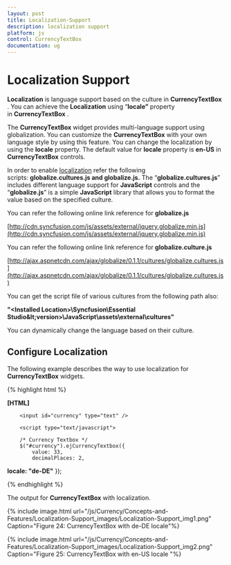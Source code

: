 ```yaml
---
layout: post
title: Localization-Support
description: localization support
platform: js
control: CurrencyTextBox  
documentation: ug
---
```


# Localization Support

**Localization** is language support based on the culture in **CurrencyTextBox** . You can achieve the **Localization** using “**locale”** property in **CurrencyTextBox** . 

The **CurrencyTextBox** widget provides multi-language support using globalization. You can customize the **CurrencyTextBox** with your own language style by using this feature. You can change the localization by using the **locale** property. The default value for **locale** property is **en-US** in **CurrencyTextBox** controls.

In order to enable [localization](http://help.syncfusion.com/ug/js/default.htm) refer the following scripts: **globalize.cultures.js and globalize.js.** The “**globalize.cultures.js**” includes different language support for **JavaScript** controls and the “**globalize.js**” is a simple **JavaScript** library that allows you to format the value based on the specified culture.

You can refer the following online link reference for **globalize.js**

[http://cdn.syncfusion.com/js/assets/external/jquery.globalize.min.js](http://cdn.syncfusion.com/js/assets/external/jquery.globalize.min.js)

You can refer the following online link reference for **globalize.culture.js**

[http://ajax.aspnetcdn.com/ajax/globalize/0.1.1/cultures/globalize.cultures.js](http://ajax.aspnetcdn.com/ajax/globalize/0.1.1/cultures/globalize.cultures.js)

You can get the script file of various cultures from the following path also:

**"&lt;Installed Location&gt;\Syncfusion\Essential Studio\&lt;version&gt;\JavaScript\assets\external\cultures"**

You can dynamically change the language based on their culture.

## Configure Localization

The following example describes the way to use localization for **CurrencyTextBox** widgets.

{% highlight html %}

**[HTML]**

        <input id="currency" type="text" />

        <script type="text/javascript">

        /* Currency Textbox */
        $("#currency").ejCurrencyTextbox({
            value: 33,
            decimalPlaces: 2,
**locale: "de-DE"**
        });
    </script>


{% endhighlight %}





The output for **CurrencyTextBox** with localization.



{% include image.html url="/js/Currency/Concepts-and-Features/Localization-Support_images/Localization-Support_img1.png" Caption="Figure 24: CurrencyTextBox with de-DE locale"%}



{% include image.html url="/js/Currency/Concepts-and-Features/Localization-Support_images/Localization-Support_img2.png" Caption="Figure 25: CurrencyTextBox with en-US locale				"%}

